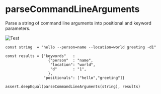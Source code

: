# parseCommandLineArguments

Parse a string of command line arguments into positional and keyword parameters.

![Test](https://github.com/philiprbrenan/parseCommandLineArguments/workflows/Test/badge.svg?branch=master)

    const string  = "hello --person=name --location=world greeting -d1"
    
    const results = {"keywords"   :
                       {"person"  : "name",
                        "location": "world",
                        "d"       : "1",
                       },
                     "positionals": ["hello","greeting"]}
    
    assert.deepEqual(parseCommandLineArguments(string), results)
